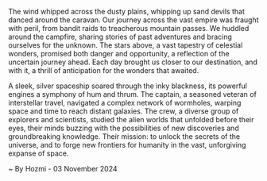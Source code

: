 
The wind whipped across the dusty plains, whipping up sand devils that danced around the caravan.  Our journey across the vast empire was fraught with peril, from bandit raids to treacherous mountain passes. We huddled around the campfire, sharing stories of past adventures and bracing ourselves for the unknown.  The stars above, a vast tapestry of celestial wonders, promised both danger and opportunity, a reflection of the uncertain journey ahead.  Each day brought us closer to our destination, and with it, a thrill of anticipation for the wonders that awaited. 

A sleek, silver spaceship soared through the inky blackness, its powerful engines a symphony of hum and thrum. The captain, a seasoned veteran of interstellar travel, navigated a complex network of wormholes, warping space and time to reach distant galaxies.  The crew, a diverse group of explorers and scientists, studied the alien worlds that unfolded before their eyes, their minds buzzing with the possibilities of new discoveries and groundbreaking knowledge.  Their mission: to unlock the secrets of the universe, and to forge new frontiers for humanity in the vast, unforgiving expanse of space. 

~ By Hozmi - 03 November 2024

